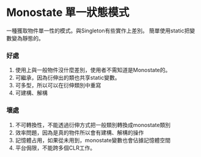 # Monostate 單一狀態模式
一種獲取物件單一性的模式。與Singleton有些實作上差別。
簡單使用static把變數變為靜態的。

### 好處
1. 使用上與一般物件沒什麼差別，使用者不需知道是Monostate的。
2. 可繼承，因為衍伸出的類也共享static變數。
3. 可多型，所以可以在衍伸類別中重寫
4. 可建構、解構
### 壞處
1. 不可轉換性，不能透過衍伸方式把一般類別轉換成monostate類別
2. 效率問題，因為是真的物件所以會有建構、解構的操作
3. 記憶體占用，如果從未用到，monostate變數也會佔據記憶體空間
4. 平台侷限，不能跨多個CLR工作。
